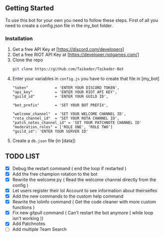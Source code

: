 <!-- GETTING STARTED -->
## Getting Started

To use this bot for your own you need to follow these steps.
First of all you need to create a config.json file in the my_bot folder.

### Installation

1. Get a free API Key at [https://discord.com/developers]
2. Get a free RIOT API Key at [https://developer.riotgames.com/]
3. Clone the repo
   ```sh
   git clone https://github.com/Taikador/Taikador-Bot
   ```
4. Enter your variables in `config.js` you have to create that file in [my_bot]
   ```JS
   "token"            = 'ENTER YOUR DISCORD TOKEN',
   "api_key"          = 'ENTER YOUR RIOT API KEY',
   "guild_id"         = 'ENTER YOUR GUILD ID',
   
   "bot_prefix"       = 'SET YOUR BOT PREFIX',
   
   "welcome_channel"  = 'SET YOUR WELCOME CHANNEL ID',
   "rota_channel_id"  = 'SET YOUR ROTA CHANNEL ID',
   "patch_notes_channel_id" = 'SET YOUR PATCHNOTE CHANNEL ID'
   "moderation_roles" = ['ROLE ONE', 'ROLE TWO']
   "guild_id": 'ENTER YOUR SERVER ID'
   ```
5. Create a `db.json` file (in [data])

 ## TODO LIST

- [x] Debug the restart command ( end the loop if restarted )
- [x] Add the free champion rotation to the bot
- [x] Rewrite the welcome.py ( Read the welcome channel directly from the config )
- [x] Let users register their lol Account to see information about theirselfes
- [x] Add the new commands to the custom help command
- [x] Rewrite the lolinfo command ( Get the code cleaner with more custom functions )
- [x] Fix new gitpull command ( Can't restart the bot anymore ( while loop isn't working ))
- [x] Add Patchnotes
- [ ] Add multiple Team Search
